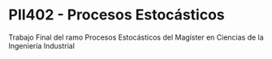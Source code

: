 # PII402 - Procesos Estocásticos
Trabajo Final del ramo Procesos Estocásticos del Magíster en Ciencias de la Ingeniería Industrial

